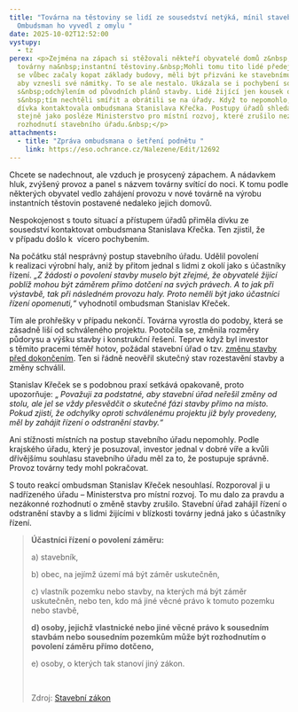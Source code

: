```yaml
---
title: "Továrna na těstoviny se lidí ze sousedství netýká, mínil stavební úřad.
  Ombudsman ho vyvedl z omylu "
date: 2025-10-02T12:52:00
vystupy:
  - tz
perex: <p>Zejména na zápach si stěžovali někteří obyvatelé domů z&nbsp;okolí
  továrny na&nbsp;instantní těstoviny.&nbsp;Mohli tomu tito lidé předejít? Než
  se vůbec začaly kopat základy budovy, měli být přizváni ke stavebnímu řízení,
  aby vznesli své námitky. To se ale nestalo. Ukázala se i pochybení související
  s&nbsp;odchýlením od původních plánů stavby. Lidé žijící jen kousek odsud se
  s&nbsp;tím nechtěli smířit a obrátili se na úřady. Když to nepomohlo, místní
  dívka kontaktovala ombudsmana Stanislava Křečka. Postupy úřadů shledal vadnými
  stejně jako posléze Ministerstvo pro místní rozvoj, které zrušilo nezákonné
  rozhodnutí stavebního úřadu.&nbsp;</p>
attachments:
  - title: "Zpráva ombudsmana o šetření podnětu "
    link: https://eso.ochrance.cz/Nalezene/Edit/12692
---
```

<p>Chcete se nadechnout, ale vzduch je prosycený zápachem. A nádavkem hluk, zvýšený provoz a panel s názvem továrny svítící do noci. K&nbsp;tomu podle některých obyvatel vedlo zahájení provozu v&nbsp;nové továrně na výrobu instantních těstovin postavené nedaleko jejich domovů.&nbsp;</p>
<p>Nespokojenost s&nbsp;touto situací a přístupem úřadů přiměla dívku ze sousedství kontaktovat ombudsmana Stanislava Křečka. Ten zjistil, že v&nbsp;případu došlo k &nbsp;vícero pochybením.</p>
<p>Na počátku stál nesprávný postup stavebního úřadu. Udělil povolení k&nbsp;realizaci výrobní haly, aniž by přitom jednal s&nbsp;lidmi z&nbsp;okolí jako s účastníky řízení. 
<i>„Z žádosti o povolení stavby muselo být zřejmé, že obyvatelé žijící poblíž mohou být záměrem přímo dotčení na svých právech. A to jak při výstavbě, tak při následném provozu haly. Proto neměli být jako účastníci řízení opomenuti,“&nbsp;</i>vyhodnotil ombudsman Stanislav Křeček.</p>
<p>Tím ale prohřešky v případu nekončí. Továrna vyrostla do podoby, která se zásadně liší od schváleného projektu. Pootočila se, změnila rozměry půdorysu a výšku stavby i konstrukční řešení. Teprve když byl investor s&nbsp;těmito pracemi téměř hotov, požádal stavební úřad o tzv. 
<a href="https://portal.gov.cz/sluzby-vs/zadost-o-povoleni-zmeny-zameru-pred-dokoncenim-S47227#:~:text=Zm%C4%9Bna%20stavby%20p%C5%99ed%20jej%C3%ADm%20dokon%C4%8Den%C3%ADm%20je%20postup%2C,nutn%C3%A9%20prov%C3%A9st%20zm%C4%9Bny%20oproti%20p%C5%AFvodn%C3%ADmu%20povolen%C3%AD%20stavby.">změnu stavby před dokončením</a>. Ten si řádně neověřil skutečný stav rozestavění stavby a změny schválil.&nbsp;</p>
<p>Stanislav Křeček se s&nbsp;podobnou praxí setkává opakovaně, proto upozorňuje: „
<i>Považuji za podstatné, aby stavební úřad neřešil změny od stolu, ale jel se vždy přesvědčit o skutečné fázi stavby přímo na místo. Pokud zjistí, že odchylky oproti schválenému projektu již byly provedeny, měl by zahájit řízení o odstranění stavby.“&nbsp;</i></p>
<p>Ani stížnosti místních na postup stavebního úřadu nepomohly. Podle krajského úřadu, který je posuzoval, investor jednal v&nbsp;dobré víře a kvůli dřívějšímu souhlasu stavebního úřadu měl za to, že postupuje správně. Provoz továrny tedy mohl pokračovat.</p>
<p>S&nbsp;touto reakcí ombudsman Stanislav Křeček nesouhlasí. Rozporoval ji u nadřízeného úřadu – Ministerstva pro místní rozvoj. To mu dalo za pravdu a nezákonné rozhodnutí o změně stavby zrušilo. Stavební úřad zahájil řízení o odstranění stavby a s&nbsp;lidmi žijícími v&nbsp;blízkosti továrny jedná jako s účastníky řízení.&nbsp;</p>
<blockquote>
<p>
<strong>Účastníci řízení o povolení záměru:</strong></p>
<p>a) stavebník,</p>
<p>b) obec, na jejímž území má být záměr uskutečněn,</p>
<p>c) vlastník pozemku nebo stavby, na kterých má být záměr uskutečněn, nebo ten, kdo má jiné věcné právo k tomuto pozemku nebo stavbě,</p>
<p>
<strong>d) osoby, jejichž vlastnické nebo jiné věcné právo k sousedním stavbám nebo sousedním pozemkům může být rozhodnutím o povolení záměru přímo dotčeno,</strong></p>
<p>e) osoby, o kterých tak stanoví jiný zákon.</p>
<p>&nbsp;</p>
<p>Zdroj: 
<a href="https://www.e-sbirka.cz/sb/2021/283?zalozka=text">Stavební zákon</a></p></blockquote>
